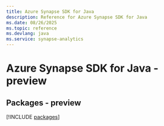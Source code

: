 ```yaml
---
title: Azure Synapse SDK for Java
description: Reference for Azure Synapse SDK for Java
ms.date: 08/26/2025
ms.topic: reference
ms.devlang: java
ms.service: synapse-analytics
---
```

# Azure Synapse SDK for Java - preview
## Packages - preview
[!INCLUDE [packages](synapse-index.md)]